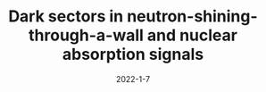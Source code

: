 ---
title: "Dark sectors in neutron-shining-through-a-wall and nuclear absorption signals"
authors:  Matheus Hostert,  David McKeen,  Maxim Pospelov,  Nirmal Raj
collection: publication
permalink: /publication/2022-1-7-Darksectorsinneutron-shining-through-a-wallandnuclearabsorptionsignals
date: 2022-1-7
venue:  
paperurl: 'https://arxiv.org/abs/2201.02603'
citation: "Dark sectors in neutron-shining-through-a-wall and nuclear absorption signals, Matheus Hostert, David McKeen, Maxim Pospelov, Nirmal Raj, preprint, 2022, "
eprint: "2201.02603"
---